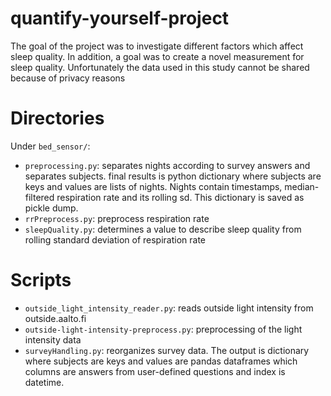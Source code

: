 # quantify-yourself-project
The goal of the project was to investigate different factors which affect sleep quality. In addition, a goal was to create a novel measurement for sleep quality. Unfortunately the data used in this study cannot be shared because of privacy reasons

# Directories

Under `bed_sensor/`:

- `preprocessing.py`: separates nights according to survey answers and 
                      separates subjects. final results is python dictionary 
                      where subjects are keys and values are lists of nights.
                      Nights contain timestamps, median-filtered respiration rate
                      and its rolling sd. This dictionary is saved as pickle dump.
- `rrPreprocess.py`: preprocess respiration rate
- `sleepQuality.py`: determines a value to describe sleep quality from rolling standard deviation of respiration rate

# Scripts
- `outside_light_intensity_reader.py`: reads outside light intensity from outside.aalto.fi
- `outside-light-intensity-preprocess.py`: preprocessing of the light intensity data
- `surveyHandling.py`: reorganizes survey data. The output is dictionary where subjects are keys and values are pandas dataframes which columns are answers from user-defined questions and index is datetime.
